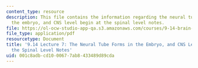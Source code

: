 ```yaml
---
content_type: resource
description: This file contains the information regarding the neural tube forms in
  the embryo, and CNS level begin at the spinal level notes.
file: https://ol-ocw-studio-app-qa.s3.amazonaws.com/courses/9-14-brain-structure-and-its-origins-spring-2014/001c8adbcd1000677ab8433489d89cda_MIT9_14S14_Lecture7.pdf
file_type: application/pdf
resourcetype: Document
title: '9.14 Lecture 7: The Neural Tube Forms in the Embryo, and CNS Level Begin at
  the Spinal Level Notes'
uid: 001c8adb-cd10-0067-7ab8-433489d89cda
---
```

